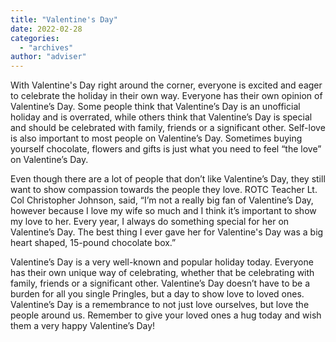 ```yaml
---
title: "Valentine's Day"
date: 2022-02-28
categories: 
  - "archives"
author: "adviser"
---
```


With Valentine's Day right around the corner, everyone is excited and eager to celebrate the holiday in their own way. Everyone has their own opinion of Valentine’s Day. Some people think that Valentine’s Day is an unofficial holiday and is overrated, while others think that Valentine’s Day is special and should be celebrated with family, friends or a significant other. Self-love is also important to most people on Valentine’s Day. Sometimes buying yourself chocolate, flowers and gifts is just what you need to feel “the love” on Valentine’s Day. 

Even though there are a lot of people that don’t like Valentine’s Day, they still want to show compassion towards the people they love. ROTC Teacher Lt. Col Christopher Johnson, said, “I’m not a really big fan of Valentine’s Day, however because I love my wife so much and I think it’s important to show my love to her. Every year, I always do something special for her on Valentine’s Day. The best thing I ever gave her for Valentine's Day was a big heart shaped, 15-pound chocolate box.”  

Valentine’s Day is a very well-known and popular holiday today. Everyone has their own unique way of celebrating, whether that be celebrating with family, friends or a significant other. Valentine’s Day doesn’t have to be a burden for all you single Pringles, but a day to show love to loved ones. Valentine’s Day is a remembrance to not just love ourselves, but love the people around us. Remember to give your loved ones a hug today and wish them a very happy Valentine’s Day!
